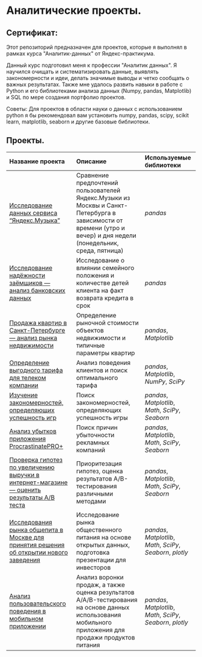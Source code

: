 # Аналитические проекты.
## Сертификат: 
Этот репозиторий предназначен для проектов, которые я выполнял в рамках курса "Аналитик-данных" от Яндекс-практикума.

Данный курс подготовил меня к профессии "Аналитик данных". Я научился очищать и систематизировать данные, выявлять закономерности и идеи, делать значимые выводы и четко сообщать о важных результатах. Также мне удалось развить навыки в работе с Python и его библиотеками анализа данных (Numpy, pandas, Matplotlib) и SQL по мере создания портфолио проектов.

Советы: Для проектов в области науки о данных с использованием python я бы рекомендовал вам установить numpy, pandas, scipy, scikit learn, matplotlib, seaborn и другие базовые библиотеки.

## Проекты.
| Название проекта | Описание | Используемые библиотеки | 
| :---------------------- | :---------------------- | :---------------------- |
| [Исследование данных сервиса “Яндекс.Музыка”](music_analysis) | Сравнение предпочтений пользователей Яндекс.Музыки из Москвы и Санкт-Петербурга в зависимости от времени (утро и вечер) и дня недели (понедельник, среда, пятница)| *pandas* |
| [Исследование надёжности заёмщиков — анализ банковских данных](bank_data_analysis) | Исследование о влиянии семейного положения и количестве детей клиента на факт возврата кредита в срок| *pandas* |
| [Продажа квартир в Санкт-Петербурге — анализ рынка недвижимости](real_estate_data_analysis) | Определение рыночной стоимости объектов недвижимости и типичные параметры квартир| *pandas*, *Matplotlib* |
| [Определение выгодного тарифа для телеком компании](telecom_tariff) | Анализ поведения клиентов и поиск оптимального тарифа| *pandas*, *Matplotlib*, *NumPy*, *SciPy* |
| [Изучение закономерностей, определяющих успешность игр](games_analysis) | Поиск закономерностей, определяющих успешность игры | *pandas*, *Matplotlib*, *Math*, *SciPy*, *Seaborn* |
| [Анализ убытков приложения ProcrastinatePRO+](app_analysis) | Поиск причин убыточности рекламных компаний | *pandas*, *Matplotlib*, *Math*, *SciPy*, *Seaborn* |
| [ Проверка гипотез по увеличению выручки в интернет-магазине — оценить результаты A/B теста](online_store) | Приоритезация гипотез, оценка результатов A/B-тестирования различными методами | *pandas*, *Matplotlib*, *Math*, *SciPy*, *Seaborn* |
| [ Исследования рынка общепита в Москве для принятия решения об открытии нового заведения](catering_market) | Исследование рынка общественного питания на основе открытых данных, подготовка презентации для инвесторов | *pandas*, *Matplotlib*, *Math*, *SciPy*, *Seaborn*, *plotly* |
| [ Анализ пользовательского поведения в мобильном приложении](mobile_app) |  Анализ воронки продаж, а также оценка результатов A/A/B-тестирования на основе данных использования мобильного приложения для продажи продуктов питания | *pandas*, *Matplotlib*, *Math*, *SciPy*, *Seaborn*, *plotly* |

